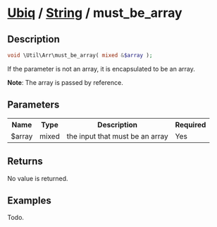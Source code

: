 [Ubiq](../index.md) / [String](../index.md#array) / must_be_array
======


Description
-------- 

```php
void \Util\Arr\must_be_array( mixed &$array );
```

If the parameter is not an array, it is encapsulated to be an array.

**Note**: The array is passed by reference.



Parameters
--------

<table>
	<tr>
		<th>Name</th>
		<th>Type</th>
		<th>Description</th>
		<th>Required</th>
	</tr>
	<tr>
		<td>$array</td>
		<td>mixed</td>
		<td>the input that must be an array</td>
		<td>Yes</td>
	</tr>
</table>



Returns
--------

No value is returned. 



Examples
--------

Todo.